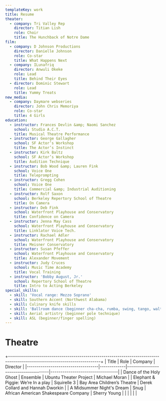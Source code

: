 ```yaml
---
templateKey: work
title: Resume
theater:
  - company: Tri Valley Rep
    director: Titian Lish
    role: Choir
    title: The Hunchback of Notre Dame
film:
  - company: D Johnson Productions
    director: Danielle Johnson
    role: Co-star
    title: What Happens Next
  - company: ILunafriq
    director: Anwuli Okeke
    role: Lead
    title: Behind Their Eyes
  - director: Dominic Stewart
    role: Lead
    title: Yummy Treats
new_media:
  - company: Daymare webseries
    director: John Chris Memoriya
    role: Co-star
    title: 4 Girls
education:
  - instructor: Frances Devlin &amp; Naomi Sanchez
    school: Studio A.C.T.
    title: Musical Theatre Performance
  - instructor: George Gallagher
    school: SF Actor’s Workshop
    title: The Actor’s Instinct
  - instructor: Kirk Baltz
    school: SF Actor’s Workshop
    title: Audition Technique
  - instructor: Bob Wood &amp; Lauren Fink
    school: Voice One
    title: Teleprompting
  - instructor: Gregg Cohen
    school: Voice One
    title: Commercial &amp; Industrial Auditioning
  - instructor: Rolf Saxon
    school: Berkeley Repertory School of Theatre
    title: On Camera
  - instructor: Deb Fink
    school: Waterfront Playhouse and Conservatory
    title: Confidence on Camera
  - instructor: Jenna May Cass
    school: Waterfront Playhouse and Conservatory
    title: Linklator Voice Tech.
  - instructor: Rachael Adler
    school: Waterfront Playhouse and Conservatory
    title: Meisner Conservatory
  - instructor: Susan Pfeffer
    school: Waterfront Playhouse and Conservatory
    title: Alexander Movement
  - instructor: Judy Cruces
    school: Music Time Academy
    title: Vocal Training
  - instructor: 'Bobby August, Jr.'
    school: Repertory School of Theatre
    title: Intro to Acting Berkeley
special_skills:
  - skill: 'Vocal range: Mezzo Soprano'
  - skill: Southern Accent (Northwest Alabama)
  - skill: Culinary knife skills
  - skill: 'Ballroom dance (beginner cha-cha, rumba, swing, tango, waltz)'
  - skill: Aerial artistry (beginner pole technique)
  - skill: ASL (beginner/finger spelling)
---
```


# Theatre

+----------------------------------------------------------------------------------------------------------------------------+
| Title                              | Role        | Company                              | Director                         |
|------------------------------------|-------------|--------------------------------------|----------------------------------|
| Dance of the Holy Ghost            | Ensemble    | Ubuntu Theater Project               | Michael Moran                    |
| Elephant & Piggie: We’re In a play | Squirelle 3 | Bay Area Children’s Theatre          | Derek Collard and Hannah Dworkin |
| A Midsummer Night's Dream          | Snug        | African American Shakespeare Company | Sherry Young                     |
|                                    |             |                                      |                                  |
